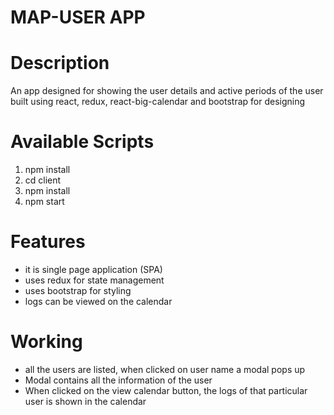 # MAP-USER APP

# Description

An app designed for showing the user details and active periods of the user built using react, redux, react-big-calendar and bootstrap for designing

# Available Scripts

1. npm install
2. cd client
3. npm install
4. npm start

# Features

* it is single page application (SPA)
* uses redux for state management
* uses bootstrap for styling
* logs can be viewed on the calendar

# Working

* all the users are listed, when clicked on user name a modal pops up
* Modal contains all the information of the user
* When clicked on the view calendar button, the logs of that particular user is shown in the calendar

